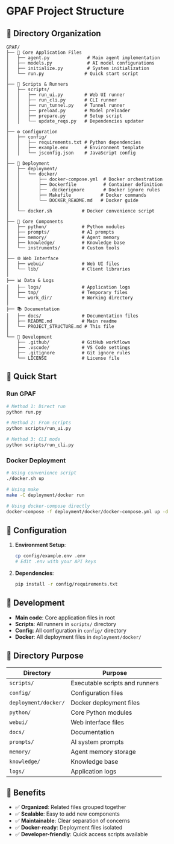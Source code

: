 # GPAF Project Structure

## 📁 Directory Organization

```
GPAF/
├── 🚀 Core Application Files
│   ├── agent.py              # Main agent implementation
│   ├── models.py             # AI model configurations  
│   ├── initialize.py         # System initialization
│   └── run.py               # Quick start script
│
├── 📜 Scripts & Runners
│   ├── scripts/
│   │   ├── run_ui.py        # Web UI runner
│   │   ├── run_cli.py       # CLI runner
│   │   ├── run_tunnel.py    # Tunnel runner
│   │   ├── preload.py       # Model preloader
│   │   ├── prepare.py       # Setup script
│   │   └── update_reqs.py   # Dependencies updater
│
├── ⚙️ Configuration
│   ├── config/
│   │   ├── requirements.txt # Python dependencies
│   │   ├── example.env      # Environment template
│   │   └── jsconfig.json    # JavaScript config
│
├── 🐳 Deployment
│   ├── deployment/
│   │   └── docker/
│   │       ├── docker-compose.yml  # Docker orchestration
│   │       ├── Dockerfile          # Container definition
│   │       ├── .dockerignore       # Docker ignore rules
│   │       ├── Makefile           # Docker commands
│   │       └── DOCKER_README.md   # Docker guide
│   │
│   └── docker.sh           # Docker convenience script
│
├── 🧠 Core Components  
│   ├── python/             # Python modules
│   ├── prompts/            # AI prompts
│   ├── memory/             # Agent memory
│   ├── knowledge/          # Knowledge base
│   └── instruments/        # Custom tools
│
├── 🌐 Web Interface
│   ├── webui/              # Web UI files
│   └── lib/                # Client libraries
│
├── 📊 Data & Logs
│   ├── logs/               # Application logs
│   ├── tmp/                # Temporary files
│   └── work_dir/           # Working directory
│
├── 📚 Documentation
│   ├── docs/               # Documentation files
│   ├── README.md           # Main readme
│   └── PROJECT_STRUCTURE.md # This file
│
└── 🔧 Development
    ├── .github/            # GitHub workflows
    ├── .vscode/            # VS Code settings
    ├── .gitignore          # Git ignore rules
    └── LICENSE             # License file
```

## 🚀 Quick Start

### Run GPAF
```bash
# Method 1: Direct run
python run.py

# Method 2: From scripts
python scripts/run_ui.py

# Method 3: CLI mode  
python scripts/run_cli.py
```

### Docker Deployment
```bash
# Using convenience script
./docker.sh up

# Using make
make -C deployment/docker run

# Using docker-compose directly
docker-compose -f deployment/docker/docker-compose.yml up -d
```

## 📝 Configuration

1. **Environment Setup**:
   ```bash
   cp config/example.env .env
   # Edit .env with your API keys
   ```

2. **Dependencies**:
   ```bash
   pip install -r config/requirements.txt
   ```

## 🔧 Development

- **Main code**: Core application files in root
- **Scripts**: All runners in `scripts/` directory  
- **Config**: All configuration in `config/` directory
- **Docker**: All deployment files in `deployment/docker/`

## 📁 Directory Purpose

| Directory | Purpose |
|-----------|---------|
| `scripts/` | Executable scripts and runners |
| `config/` | Configuration files |
| `deployment/docker/` | Docker deployment files |
| `python/` | Core Python modules |
| `webui/` | Web interface files |
| `docs/` | Documentation |
| `prompts/` | AI system prompts |
| `memory/` | Agent memory storage |
| `knowledge/` | Knowledge base |
| `logs/` | Application logs |

## 🎯 Benefits

- ✅ **Organized**: Related files grouped together
- ✅ **Scalable**: Easy to add new components
- ✅ **Maintainable**: Clear separation of concerns  
- ✅ **Docker-ready**: Deployment files isolated
- ✅ **Developer-friendly**: Quick access scripts available 